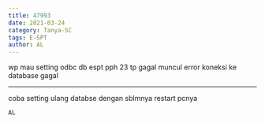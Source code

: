 ```yaml
---
title: 47993
date: 2021-03-24
category: Tanya-SC
tags: E-SPT
author: AL
---
```


wp mau setting odbc db espt pph 23 tp gagal muncul error koneksi ke database gagal

---

coba setting ulang databse dengan sblmnya restart pcnya

`AL`
